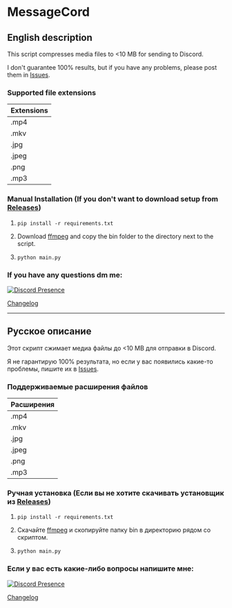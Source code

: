 # MessageCord
## English description

This script compresses media files to <10 MB for sending to Discord.

I don't guarantee 100% results, but if you have any problems, please post them in [Issues](https://github.com/MAX1MDEV/MessageCord/issues).

### Supported file extensions
| Extensions     | 
| :------------- | 
| .mp4           |
| .mkv           |
| .jpg           | 
| .jpeg          | 
| .png           |
| .mp3           | 

### Manual Installation (If you don't want to download setup from [Releases](https://github.com/MAX1MDEV/MessageCord/releases))
1.  
    ```
    pip install -r requirements.txt
    ```
    
2. Download [ffmpeg](https://www.ffmpeg.org/download.html) and copy the bin folder to the directory next to the script.

3.  
    ```
    python main.py
    ```

### If you have any questions dm me:
<a href="https://discord.com/users/390102465586003978" target="_blank">
    <img src="https://lanyard.kyrie25.dev/api/390102465586003978?animated=true&waveColor=FF597B&waveSpotifyColor=FF597B&hideDiscrim=true&borderRadius=30px&idleMessage=Found%20my%20perfect%20match...%20in%20programming&useDisplayName=true" alt="Discord Presence"/>
</a>

[Changelog](CHANGELOG.md)

***

## Русское описание

Этот скрипт сжимает медиа файлы до <10 MB для отправки в Discord. 

Я не гарантирую 100% результата, но если у вас появились какие-то проблемы, пишите их в [Issues](https://github.com/MAX1MDEV/MessageCord/issues).

### Поддерживаемые расширения файлов
| Расширения     | 
| :------------- | 
| .mp4           |
| .mkv           |
| .jpg           | 
| .jpeg          | 
| .png           |
| .mp3           | 

### Ручная установка (Если вы не хотите скачивать установщик из [Releases](https://github.com/MAX1MDEV/MessageCord/releases))
1.  
    ```
    pip install -r requirements.txt
    ```
    
2. Скачайте [ffmpeg](https://www.ffmpeg.org/download.html) и скопируйте папку bin в директорию рядом со скриптом.

3.  
    ```
    python main.py
    ```

### Если у вас есть какие-либо вопросы напишите мне:
<a href="https://discord.com/users/390102465586003978" target="_blank">
    <img src="https://lanyard.kyrie25.dev/api/390102465586003978?animated=true&waveColor=FF597B&waveSpotifyColor=FF597B&hideDiscrim=true&borderRadius=30px&idleMessage=Found%20my%20perfect%20match...%20in%20programming&useDisplayName=true" alt="Discord Presence"/>
</a>

[Changelog](CHANGELOG.md)
